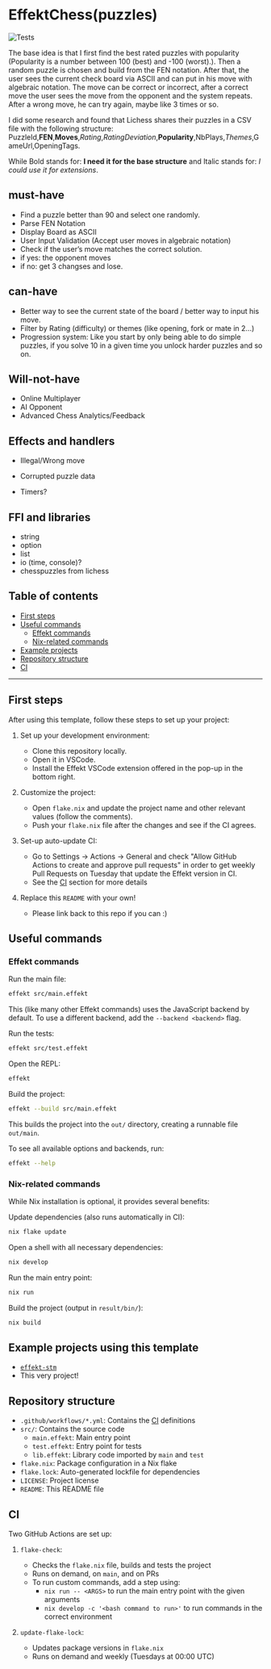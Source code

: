 # EffektChess(puzzles)

![Tests](https://github.com/zaryar/EffektChess/workflows/Effekt%20Tests/badge.svg)

The base idea is that I first find the best rated puzzles with popularity (Popularity is a number between 100 (best) and -100 (worst).). Then a random puzzle is chosen and build from the FEN notation. After that, the user sees the current check board via ASCII and can put in his move with algebraic notation. The move can be correct or incorrect, after a correct move the user sees the move from the opponent and the system repeats. After a wrong move, he can try again, maybe like 3 times or so.

I did some research and found that Lichess shares their puzzles in a CSV file with the following structure: PuzzleId,**FEN**,**Moves**,_Rating_,_RatingDeviation_,**Popularity**,NbPlays,_Themes_,GameUrl,OpeningTags.

While Bold stands for: **I need it for the base structure**
and Italic stands for: _I could use it for extensions_.

## must-have

- Find a puzzle better than 90 and select one randomly.
- Parse FEN Notation
- Display Board as ASCII
- User Input Validation (Accept user moves in algebraic notation)
- Check if the user’s move matches the correct solution.
- if yes: the opponent moves
- if no: get 3 changses and lose.

## can-have

- Better way to see the current state of the board / better way to input his move.
- Filter by Rating (difficulty) or themes (like opening, fork or mate in 2...)
- Progression system: Like you start by only being able to do simple puzzles, if you solve 10 in a given time you unlock harder puzzles and so on.

## Will-not-have

- Online Multiplayer
- AI Opponent
- Advanced Chess Analytics/Feedback

## Effects and handlers

- Illegal/Wrong move
- Corrupted puzzle data

- Timers?

## FFI and libraries

- string
- option
- list
- io (time, console)?
- chesspuzzles from lichess

## Table of contents

- [First steps](#first-steps)
- [Useful commands](#useful-commands)
  - [Effekt commands](#effekt-commands)
  - [Nix-related commands](#nix-related-commands)
- [Example projects](#example-projects-using-this-template)
- [Repository structure](#repository-structure)
- [CI](#ci)

---

## First steps

After using this template, follow these steps to set up your project:

1. Set up your development environment:
   - Clone this repository locally.
   - Open it in VSCode.
   - Install the Effekt VSCode extension offered in the pop-up in the bottom right.

2. Customize the project:
   - Open `flake.nix` and update the project name and other relevant values (follow the comments).
   - Push your `flake.nix` file after the changes and see if the CI agrees.

3. Set-up auto-update CI:
   - Go to Settings -> Actions -> General and check "Allow GitHub Actions to create and approve pull requests"
     in order to get weekly Pull Requests on Tuesday that update the Effekt version in CI.
   - See the [CI](#ci) section for more details

4. Replace this `README` with your own!
   - Please link back to this repo if you can :)

## Useful commands

### Effekt commands

Run the main file:
```sh
effekt src/main.effekt
```
This (like many other Effekt commands) uses the JavaScript backend by default.
To use a different backend, add the `--backend <backend>` flag.

Run the tests:
```sh
effekt src/test.effekt
```

Open the REPL:
```sh
effekt
```

Build the project:
```sh
effekt --build src/main.effekt
```
This builds the project into the `out/` directory, creating a runnable file `out/main`.

To see all available options and backends, run:
```sh
effekt --help
```

### Nix-related commands

While Nix installation is optional, it provides several benefits:

Update dependencies (also runs automatically in CI):
```sh
nix flake update
```

Open a shell with all necessary dependencies:
```sh
nix develop
```

Run the main entry point:
```sh
nix run
```

Build the project (output in `result/bin/`):
```sh
nix build
```

## Example projects using this template

- [`effekt-stm`](https://github.com/jiribenes/effekt-stm)
- This very project!

## Repository structure

- `.github/workflows/*.yml`: Contains the [CI](#ci) definitions
- `src/`: Contains the source code
  - `main.effekt`: Main entry point
  - `test.effekt`: Entry point for tests
  - `lib.effekt`: Library code imported by `main` and `test`
- `flake.nix`: Package configuration in a Nix flake
- `flake.lock`: Auto-generated lockfile for dependencies
- `LICENSE`: Project license
- `README`: This README file

## CI

Two GitHub Actions are set up:

1. `flake-check`:
   - Checks the `flake.nix` file, builds and tests the project
   - Runs on demand, on `main`, and on PRs
   - To run custom commands, add a step using:
     - `nix run -- <ARGS>` to run the main entry point with the given arguments
     - `nix develop -c '<bash command to run>'` to run commands in the correct environment

2. `update-flake-lock`:
   - Updates package versions in `flake.nix`
   - Runs on demand and weekly (Tuesdays at 00:00 UTC)
